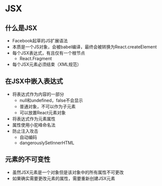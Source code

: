 # JSX

## 什么是JSX

- Facebook起草的JS扩展语法
- 本质是一个JS对象，会被babel编译，最终会被转换为React.createElement
- 每个JSX表达式，有且仅有一个根节点
    - React.Fragment
- 每个JSX元素必须结束（XML规范）

## 在JSX中嵌入表达式

- 将表达式作为内容的一部分
    - null和undefined，false不会显示
    - 普通对象，不可以作为子元素
    - 可以放置React元素对象
- 将表达式作为元素属性
- 属性使用小驼峰命名法
- 防止注入攻击
    - 自动编码
    - dangerouslySetInnerHTML


## 元素的不可变性

- 虽然JSX元素是一个对象但是该对象中的所有属性不可更改
- 如果确实需要更改元素的属性，需要重新创建JSX元素